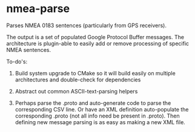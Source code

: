 # nmea-parse
Parses NMEA 0183 sentences (particularly from GPS receivers).

The output is a set of populated Google Protocol Buffer messages. The architecture is plugin-able to easily add or remove processing of specific NMEA sentences.

To-do's:

1. Build system upgrade to CMake so it will build easily on multiple architectures and double-check for dependencies

2. Abstract out common ASCII-text-parsing helpers

3. Perhaps parse the .proto and auto-generate code to parse the corresponding CSV line. Or have an XML definition auto-populate the corresponding .proto (not all info need be present in .proto). Then defining new message parsing is as easy as making a new XML file.
